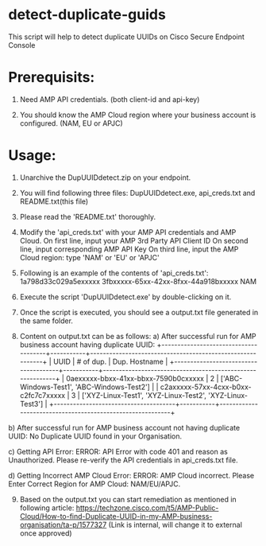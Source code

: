 # detect-duplicate-guids
This script will help to detect duplicate UUIDs on Cisco Secure Endpoint Console

Prerequisits:
=============
1) Need AMP API credentials. (both client-id and api-key)

2) You should know the AMP Cloud region where your business account is configured. (NAM, EU or APJC)


Usage:
======
1) Unarchive the DupUUIDdetect.zip on your endpoint.

2) You will find following three files: 
DupUUIDdetect.exe, 
api_creds.txt and 
README.txt(this file)

3) Please read the 'README.txt' thoroughly.

4) Modify the 'api_creds.txt' with your AMP API credentials and AMP Cloud.
On first line, input your AMP 3rd Party API Client ID
On second line, input corresponding AMP API Key
On third line, input the AMP Cloud region: type 'NAM' or 'EU' or 'APJC'

5) Following is an example of the contents of 'api_creds.txt':
1a798d33c029a5exxxxx
3fbxxxxx-65xx-42xx-8fxx-44a918bxxxxx
NAM

6) Execute the script 'DupUUIDdetect.exe' by double-clicking on it.

7) Once the script is executed, you should see a output.txt file generated in the same folder.

8) Content on output.txt can be as follows:
a) After successful run for AMP business account having duplicate UUID:
+--------------------------------------+-----------+-----------------------------------------------------------+
|                 UUID                 | # of dup. |                       Dup. Hostname                       |
+--------------------------------------+-----------+-----------------------------------------------------------+
| 0aexxxxx-bbxx-41xx-bbxx-7590b0cxxxxx |     2     | ['ABC-Windows-Test1', 'ABC-Windows-Test2']                |
| c2axxxxx-57xx-4cxx-b0xx-c2fc7c7xxxxx |     3     | ['XYZ-Linux-Test1', 'XYZ-Linux-Test2', 'XYZ-Linux-Test3'] |
+--------------------------------------+-----------+-----------------------------------------------------------+

b) After successful run for AMP business account not having duplicate UUID:
No Duplicate UUID found in your Organisation.

c) Getting API Error:
ERROR: API Error with code 401 and reason as Unauthorized. Please re-verify the API credentials in api_creds.txt file.

d) Getting Incorrect AMP Cloud Error:
ERROR: AMP Cloud incorrect. Please Enter Correct Region for AMP Cloud: NAM/EU/APJC.

9) Based on the output.txt you can start remediation as mentioned in following article:
https://techzone.cisco.com/t5/AMP-Public-Cloud/How-to-find-Duplicate-UUID-in-my-AMP-business-organisation/ta-p/1577327
(Link is internal, will change it to external once approved)
